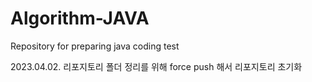 # Algorithm-JAVA
Repository for preparing java coding test

2023.04.02. 리포지토리 폴더 정리를 위해 force push 해서 리포지토리 초기화
